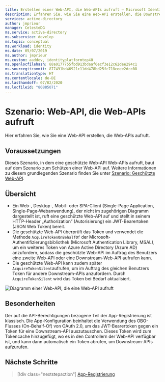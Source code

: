 ```yaml
---
title: Erstellen einer Web-API, die Web-APIs aufruft – Microsoft Identity Platform | Azure
description: Erfahren Sie, wie Sie eine Web-API erstellen, die Downstream-Web-APIs aufruft (Übersicht).
services: active-directory
author: jmprieur
manager: CelesteDG
ms.service: active-directory
ms.subservice: develop
ms.topic: conceptual
ms.workload: identity
ms.date: 05/07/2019
ms.author: jmprieur
ms.custom: aaddev, identityplatformtop40
ms.openlocfilehash: 88a0177755fbd913bdaaf0ecf3e12c62dee294c1
ms.sourcegitcommit: 877491bd46921c11dd478bd25fc718ceee2dcc08
ms.translationtype: HT
ms.contentlocale: de-DE
ms.lasthandoff: 07/02/2020
ms.locfileid: "80885071"
---
```

# <a name="scenario-a-web-api-that-calls-web-apis"></a>Szenario: Web-API, die Web-APIs aufruft

Hier erfahren Sie, wie Sie eine Web-API erstellen, die Web-APIs aufruft.

## <a name="prerequisites"></a>Voraussetzungen

Dieses Szenario, in dem eine geschützte Web-API Web-APIs aufruft, baut auf dem Szenario zum Schützen einer Web-API auf. Weitere Informationen zu diesem grundlegenden Szenario finden Sie unter [Szenario: Geschützte Web-API](scenario-protected-web-api-overview.md).

## <a name="overview"></a>Übersicht

- Ein Web-, Desktop-, Mobil- oder SPA-Client (Single-Page Application, Single-Page-Webanwendung), der nicht im zugehörigen Diagramm dargestellt ist, ruft eine geschützte Web-API auf und stellt in seinem HTTP-Header „Authorization“ (Autorisierung) ein JWT-Bearertoken (JSON Web Token) bereit.
- Die geschützte Web-API überprüft das Token und verwendet die Methode `AcquireTokenOnBehalfOf` der Microsoft-Authentifizierungsbibliothek (Microsoft Authentication Library, MSAL), um ein weiteres Token von Azure Active Directory (Azure AD) anzufordern, sodass die geschützte Web-API im Auftrag des Benutzers eine zweite Web-API oder eine Downstream-Web-API aufrufen kann.
- Die geschützte Web-API kann zudem später `AcquireTokenSilent`aufrufen, um im Auftrag des gleichen Benutzers Token für andere Downstream-APIs anzufordern. Durch `AcquireTokenSilent` wird das Token bei Bedarf aktualisiert.

![Diagramm einer Web-API, die eine Web-API aufruft](media/scenarios/web-api.svg)

## <a name="specifics"></a>Besonderheiten

Der auf die API-Berechtigungen bezogene Teil der App-Registrierung ist klassisch. Die App-Konfiguration beinhaltet die Verwendung des OBO-Flusses (On-Behalf-Of) von OAuth 2.0, um das JWT-Bearertoken gegen ein Token für eine Downstream-API auszutauschen. Dieses Token wird zum Tokencache hinzugefügt, wo es in den Controllern der Web-API verfügbar ist, und kann dann automatisch ein Token abrufen, um Downstream-APIs aufzurufen.

## <a name="next-steps"></a>Nächste Schritte

> [!div class="nextstepaction"]
> [App-Registrierung](scenario-web-api-call-api-app-registration.md)
